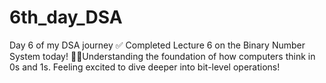# 6th_day_DSA
Day 6 of my DSA journey ✅  Completed Lecture 6 on the Binary Number System today! 🧮✨Understanding the foundation of how computers think in 0s and 1s. Feeling excited to dive deeper into bit-level operations!
